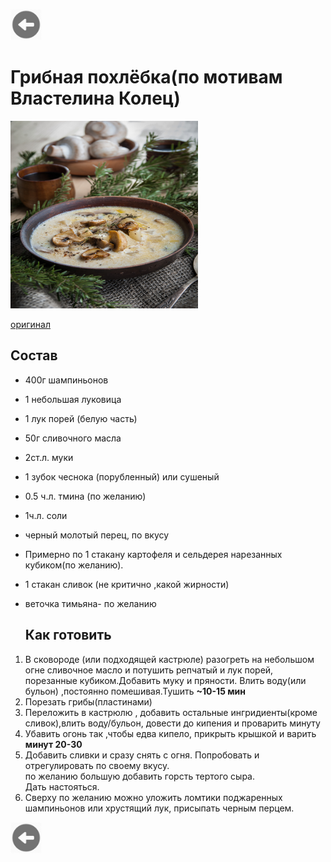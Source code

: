 <a href=./README.md><img src="img/back.jpg" width="50" height="50" /></a>
# Грибная похлёбка(по мотивам Властелина Колец)
<img src="img/shroomsoup.jpg" width="300" height="300" />

 [оригинал](https://pikabu.ru/story/gribnaya_pokhlebka_vlastelin_kolets_literaturnaya_kukhnya_4007713)
 ## Состав
* 400г шампиньонов
* 1 небольшая луковица
* 1 лук порей (белую часть)
* 50г сливочного масла
* 2ст.л. муки
* 1 зубок чеснока (порубленный) или сушеный
* 0.5 ч.л. тмина (по желанию)
* 1ч.л. соли
* черный молотый перец, по вкусу
* Примерно по 1 стакану картофеля и сельдерея нарезанных кубиком(по желанию).
* 1 стакан сливок (не критично ,какой жирности)
* веточка тимьяна- по желанию
 
  ## Как готовить
 
 1. В сковороде (или подходящей кастрюле) разогреть на небольшом огне сливочное масло и потушить репчатый и лук порей, порезанные кубиком.Добавить муку и пряности. Влить воду(или бульон) ,постоянно помешивая.Тушить **~10-15 мин**
 2. Порезать грибы(пластинами)
 3. Переложить в кастрюлю , добавить остальные ингридиенты(кроме сливок),влить воду/бульон, довести до кипения и проварить минуту
 4. Убавить огонь так ,чтобы едва кипело, прикрыть крышкой и варить **минут 20-30**
5. Добавить сливки и сразу снять с огня. Попробовать и отрегулировать по своему вкусу. 
<br> по желанию большую добавить горсть тертого сыра.
<br>Дать настояться.
6. Сверху по желанию можно уложить ломтики поджаренных шампиньонов или хрустящий лук, присыпать черным перцем.
 
 
<a href=./README.md><img src="img/back.jpg" width="50" height="50" /></a>
